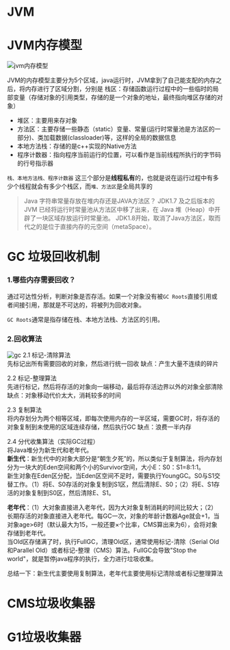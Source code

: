 # JVM
  
# JVM内存模型
![jvm内存模型](https://note.obs.cn-north-4.myhuaweicloud.com/jvm_mem_model.jpg)

JVM的内存模型主要分为5个区域，java运行时，JVM拿到了自己能支配的内存之后，将内存进行了区域分割，分别是
 栈区：存储函数运行过程中的一些临时的局部变量（存储对象的引用类型，存储的是一个对象的地址，最终指向堆区存储的对象）
- 堆区：主要用来存对象
- 方法区：主要存储一些静态（static）变量、常量(运行时常量池是方法区的一部分)、类加载数据(classloader)等，这样的全局的数据信息
- 本地方法栈：存储的是c++实现的Native方法
- 程序计数器：指向程序当前运行的位置，可以看作是当前线程所执行的字节码的行号指示器

`栈、本地方法栈、程序计数器` 这三个部分是**线程私有**的，也就是说在运行过程中有多少个线程就会有多少个栈区，而`堆、方法区`是全局共享的

> Java 字符串常量存放在堆内存还是JAVA方法区？
JDK1.7 及之后版本的 JVM 已经将运行时常量池从方法区中移了出来，在 Java 堆（Heap）中开辟了一块区域存放运行时常量池。
JDK1.8开始，取消了Java方法区，取而代之的是位于直接内存的元空间（metaSpace）。

# GC 垃圾回收机制
### 1.哪些内存需要回收？
通过可达性分析，判断对象是否存活。如果一个对象没有被`GC Roots`直接引用或者间接引用，那就是不可达的，将被列为回收对象。

`GC Roots`通常是指存储在栈、本地方法栈、方法区的引用。

### 2.回收算法
![gc](https://note.obs.cn-north-4.myhuaweicloud.com/gc.jpg)
2.1 标记-清除算法  
先标记出所有需要回收的对象，然后进行统一回收
缺点：产生大量不连续的碎片

2.2 标记-整理算法  
先进行标记，然后将存活的对象向一端移动，最后将存活边界以外的对象全部清除
缺点：对象移动代价太大，消耗较多的时间

2.3 复制算法  
将内存划分为两个相等区域，即每次使用内存的一半区域，需要GC时，将存活的对象复制到未使用的区域连续存储，然后执行GC
缺点：浪费一半内存

2.4 分代收集算法（实际GC过程）  
将Java堆分为新生代和老年代。  
**新生代**：新生代中的对象大部分是“朝生夕死”的，所以类似于复制算法，将内存划分为一块大的Eden空间和两个小的Survivor空间，大小E：S0：S1=8:1:1。  
新生对象在Eden区分配，当Eden区空间不足时，需要执行YoungGC。S0与S1交替工作。（1）将E、S0存活的对象复制到S1区，然后清除E、S0；（2）将E、S1存活的对象复制到S0区，然后清除E、S1。

**老年代**：（1）大对象直接进入老年代，因为大对象复制消耗的时间比较大；（2）长期存活的对象直接进入老年代。每GC一次，对象的年龄计数器Age就会+1，当对象age>6时（默认最大为15，一般还要×个比率，CMS算出来为6），会将对象存储到老年代。  
当Old区存储满了时，执行FullGC，清理Old区，通常使用标记-清除（Serial Old和Parallel Old）或者标记-整理（CMS）算法。FullGC会导致"Stop the world"，就是暂停java程序的执行，全力进行垃圾收集。  

总结一下：新生代主要使用复制算法，老年代主要使用标记清除或者标记整理算法

# CMS垃圾收集器

# G1垃圾收集器